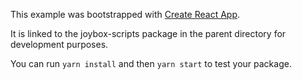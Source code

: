 This example was bootstrapped with [Create React App](https://github.com/facebook/create-react-app).

It is linked to the joybox-scripts package in the parent directory for development purposes.

You can run `yarn install` and then `yarn start` to test your package.
